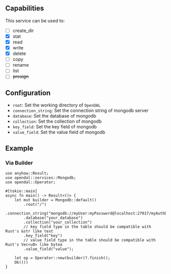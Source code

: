## Capabilities

This service can be used to:

- [ ] create_dir
- [x] stat
- [x] read
- [x] write
- [x] delete
- [ ] copy
- [ ] rename
- [ ] list
- [ ] ~~presign~~

## Configuration

- `root`: Set the working directory of `OpenDAL`
- `connection_string`: Set the connection string of mongodb server
- `database`: Set the database of mongodb
- `collection`: Set the collection of mongodb
- `key_field`: Set the key field of mongodb
- `value_field`: Set the value field of mongodb

## Example

### Via Builder

```rust,no_run
use anyhow::Result;
use opendal::services::Mongodb;
use opendal::Operator;

#[tokio::main]
async fn main() -> Result<()> {
    let mut builder = Mongodb::default()
        .root("/")
        .connection_string("mongodb://myUser:myPassword@localhost:27017/myAuthDB")
        .database("your_database")
        .collection("your_collection")
        // key field type in the table should be compatible with Rust's &str like text
        .key_field("key")
        // value field type in the table should be compatible with Rust's Vec<u8> like bytea
        .value_field("value");

    let op = Operator::new(builder)?.finish();
    Ok(())
}
```
